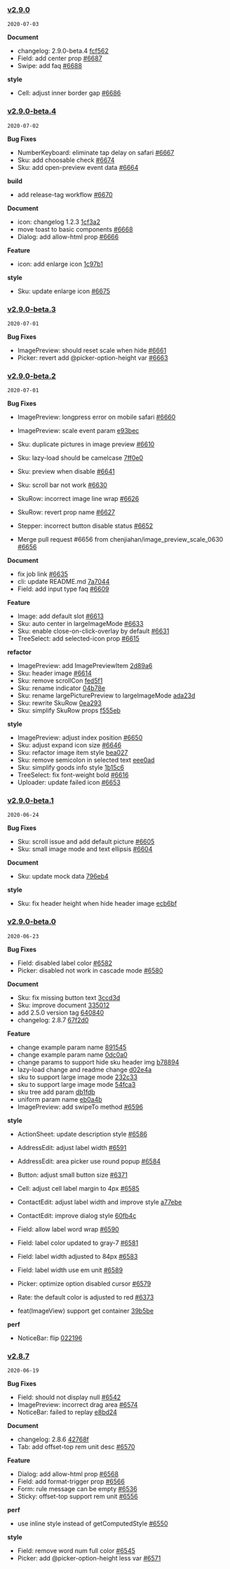 ### [v2.9.0](https://github.com/youzan/vant/compare/v2.9.0-beta.4...v2.9.0)

`2020-07-03`

**Document**

- changelog: 2.9.0-beta.4 [fcf562](https://github.com/youzan/vant/commit/fcf5623c44fd354048c22987b2ad2e108e3d15ad)
- Field: add center prop [#6687](https://github.com/youzan/vant/issues/6687)
- Swipe: add faq [#6688](https://github.com/youzan/vant/issues/6688)

**style**

- Cell: adjust inner border gap [#6686](https://github.com/youzan/vant/issues/6686)
### [v2.9.0-beta.4](https://github.com/youzan/vant/compare/v2.9.0-beta.3...v2.9.0-beta.4)

`2020-07-02`

**Bug Fixes**

- NumberKeyboard: eliminate tap delay on safari [#6667](https://github.com/youzan/vant/issues/6667)
- Sku: add choosable check [#6674](https://github.com/youzan/vant/issues/6674)
- Sku: add open-preview event data [#6664](https://github.com/youzan/vant/issues/6664)

**build**

- add release-tag workflow [#6670](https://github.com/youzan/vant/issues/6670)

**Document**

- icon: changelog 1.2.3 [1cf3a2](https://github.com/youzan/vant/commit/1cf3a297b24dafb302759af105410a8410096e5a)
- move toast to basic components [#6668](https://github.com/youzan/vant/issues/6668)
- Dialog: add allow-html prop [#6666](https://github.com/youzan/vant/issues/6666)

**Feature**

- icon: add enlarge icon [1c97b1](https://github.com/youzan/vant/commit/1c97b1837f3f16f339773133b5e78b8a200c57f5)

**style**

- Sku: update enlarge icon [#6675](https://github.com/youzan/vant/issues/6675)
### [v2.9.0-beta.3](https://github.com/youzan/vant/compare/v2.9.0-beta.2...v2.9.0-beta.3)

`2020-07-01`

**Bug Fixes**

- ImagePreview: should reset scale when hide [#6661](https://github.com/youzan/vant/issues/6661)
- Picker: revert add @picker-option-height var [#6663](https://github.com/youzan/vant/issues/6663)
### [v2.9.0-beta.2](https://github.com/youzan/vant/compare/v2.9.0-beta.1...v2.9.0-beta.2)

`2020-07-01`

**Bug Fixes**

- ImagePreview: longpress error on mobile safari [#6660](https://github.com/youzan/vant/issues/6660)
- ImagePreview: scale event param [e93bec](https://github.com/youzan/vant/commit/e93bec677e6540b319640f59d190083dffe96cd6)
- Sku: duplicate pictures in image preview [#6610](https://github.com/youzan/vant/issues/6610)
- Sku: lazy-load should be camelcase [7ff0e0](https://github.com/youzan/vant/commit/7ff0e045b1aa8e518d42aa25e629764aeddddc5e)
- Sku: preview when disable [#6641](https://github.com/youzan/vant/issues/6641)
- Sku: scroll bar not work [#6630](https://github.com/youzan/vant/issues/6630)
- SkuRow: incorrect image line wrap [#6626](https://github.com/youzan/vant/issues/6626)
- SkuRow: revert prop name [#6627](https://github.com/youzan/vant/issues/6627)
- Stepper: incorrect button disable status [#6652](https://github.com/youzan/vant/issues/6652)

- Merge pull request #6656 from chenjiahan/image_preview_scale_0630 [#6656](https://github.com/youzan/vant/issues/6656)

**Document**

- fix job link [#6635](https://github.com/youzan/vant/issues/6635)
- cli: update README.md [7a7044](https://github.com/youzan/vant/commit/7a70440ee1b94fe5f9a218d82392d2171e180833)
- Field: add input type faq [#6609](https://github.com/youzan/vant/issues/6609)

**Feature**

- Image: add default slot [#6613](https://github.com/youzan/vant/issues/6613)
- Sku: auto center in largeImageMode [#6633](https://github.com/youzan/vant/issues/6633)
- Sku: enable close-on-click-overlay by default [#6631](https://github.com/youzan/vant/issues/6631)
- TreeSelect: add selected-icon prop [#6615](https://github.com/youzan/vant/issues/6615)

**refactor**

- ImagePreview: add ImagePreviewItem [2d89a6](https://github.com/youzan/vant/commit/2d89a6ed9a09f8b7cb09405e1427c1b930b2e316)
- Sku: header image [#6614](https://github.com/youzan/vant/issues/6614)
- Sku: remove scrollCon [fed5f1](https://github.com/youzan/vant/commit/fed5f1b44f041eaa013dbf1dc8813a2d5d826890)
- Sku: rename indicator [04b78e](https://github.com/youzan/vant/commit/04b78e6c495d55727d3e20e3ac179b178eda2121)
- Sku: rename largePicturePreview to largeImageMode [ada23d](https://github.com/youzan/vant/commit/ada23d9ebec7d849ac94c3a3002e4ca8fb71c0c3)
- Sku: rewrite SkuRow [0ea293](https://github.com/youzan/vant/commit/0ea2938d72270f353b3a06dcf43ac8aa906fdfc1)
- Sku: simplify SkuRow props [f555eb](https://github.com/youzan/vant/commit/f555ebb030b0ffc64fdd2b0c4b8c06c3fd342a96)

**style**

- ImagePreview: adjust index position [#6650](https://github.com/youzan/vant/issues/6650)
- Sku: adjust expand icon size [#6646](https://github.com/youzan/vant/issues/6646)
- Sku: refactor image item style [bea027](https://github.com/youzan/vant/commit/bea027c8c7ad8ffc7dc868304b10b1abecc00737)
- Sku: remove semicolon in selected text [eee0ad](https://github.com/youzan/vant/commit/eee0ade7eaa0b34e3b568fbfc2ab773565283328)
- Sku: simplify goods info style [1b15c6](https://github.com/youzan/vant/commit/1b15c6066e7d2b4c8d76b323a24ecb94d0a9bd47)
- TreeSelect: fix font-weight bold [#6616](https://github.com/youzan/vant/issues/6616)
- Uploader: update failed icon [#6653](https://github.com/youzan/vant/issues/6653)
### [v2.9.0-beta.1](https://github.com/youzan/vant/compare/v2.9.0-beta.0...v2.9.0-beta.1)

`2020-06-24`

**Bug Fixes**

- Sku: scroll issue and add default picture [#6605](https://github.com/youzan/vant/issues/6605)
- Sku: small image mode and text ellipsis [#6604](https://github.com/youzan/vant/issues/6604)

**Document**

- Sku: update mock data [796eb4](https://github.com/youzan/vant/commit/796eb46bacc286354e3fb80f20938ee6f8390cd8)

**style**

- Sku: fix header height when hide header image [ecb6bf](https://github.com/youzan/vant/commit/ecb6bfccb5af907bdd782aa792b6e9714f7c3331)
### [v2.9.0-beta.0](https://github.com/youzan/vant/compare/v2.8.7...v2.9.0-beta.0)

`2020-06-23`

**Bug Fixes**

- Field: disabled label color [#6582](https://github.com/youzan/vant/issues/6582)
- Picker: disabled not work in cascade mode [#6580](https://github.com/youzan/vant/issues/6580)

**Document**

- Sku: fix missing button text [3ccd3d](https://github.com/youzan/vant/commit/3ccd3d9fef9e7b013256095318751525e7ba3ae3)
- Sku: improve document [335012](https://github.com/youzan/vant/commit/3350120cba6b0d03bbdd07b4b4fcb96a5ba84a87)
- add 2.5.0 version tag [640840](https://github.com/youzan/vant/commit/64084006d49f1afa8835cb7230bf561b852a85ef)
- changelog: 2.8.7 [67f2d0](https://github.com/youzan/vant/commit/67f2d080ca10f430a8017370cc91234d8a8fa248)

**Feature**

- change example param name [891545](https://github.com/youzan/vant/commit/89154558822a89e9e4580ce54075a5f12e534397)
- change example param name [0dc0a0](https://github.com/youzan/vant/commit/0dc0a0159fcac0c66670d2d9b427ce251e548c50)
- change params to support hide sku header img [b78894](https://github.com/youzan/vant/commit/b7889443076672a6ad48873020b497a89caca7d1)
- lazy-load change and readme change [d02e4a](https://github.com/youzan/vant/commit/d02e4ae9569cbe6d96494035c6cd5f7167486a48)
- sku to support large image mode [232c33](https://github.com/youzan/vant/commit/232c3387ccfa4c315551c95892cb9ac6079e0b54)
- sku to support large image mode [54fca3](https://github.com/youzan/vant/commit/54fca31cc31e3306297345a83ead90adcd72653a)
- sku tree add param [db1fdb](https://github.com/youzan/vant/commit/db1fdb306dfd1b15b0d5b6aeb645cc7c851667fc)
- uniform param name [eb0a4b](https://github.com/youzan/vant/commit/eb0a4bb8f92832b3650c32f5c65bb480127af7a0)
- ImagePreview: add swipeTo method [#6596](https://github.com/youzan/vant/issues/6596)

**style**

- ActionSheet: update description style [#6586](https://github.com/youzan/vant/issues/6586)
- AddressEdit: adjust label width [#6591](https://github.com/youzan/vant/issues/6591)
- AddressEdit: area picker use round popup [#6584](https://github.com/youzan/vant/issues/6584)
- Button: adjust small button size [#6371](https://github.com/youzan/vant/issues/6371)
- Cell: adjust cell label margin to 4px [#6585](https://github.com/youzan/vant/issues/6585)
- ContactEdit: adjust label width and improve style [a77ebe](https://github.com/youzan/vant/commit/a77ebe11d722a3f242ef8e4125bb94629a56b81f)
- ContactEdit: improve dialog style [60fb4c](https://github.com/youzan/vant/commit/60fb4cc7bccecaa17e2102e2154a13f90c2dabb3)
- Field: allow label word wrap [#6590](https://github.com/youzan/vant/issues/6590)
- Field: label color updated to gray-7 [#6581](https://github.com/youzan/vant/issues/6581)
- Field: label width adjusted to 84px [#6583](https://github.com/youzan/vant/issues/6583)
- Field: label width use em unit [#6589](https://github.com/youzan/vant/issues/6589)
- Picker: optimize option disabled cursor [#6579](https://github.com/youzan/vant/issues/6579)
- Rate: the default color is adjusted to red [#6373](https://github.com/youzan/vant/issues/6373)

- feat(ImageView) support get container [39b5be](https://github.com/youzan/vant/commit/39b5beeac0d4a7e74866cb92eb9e4644872cf41a)

**perf**

- NoticeBar: flip [022196](https://github.com/youzan/vant/commit/02219625fb94384865b79cf27ecea5ae0c4f3bb0)
### [v2.8.7](https://github.com/youzan/vant/compare/v2.8.6...v2.8.7)

`2020-06-19`

**Bug Fixes**

- Field: should not display null [#6542](https://github.com/youzan/vant/issues/6542)
- ImagePreview: incorrect drag area [#6574](https://github.com/youzan/vant/issues/6574)
- NoticeBar: failed to replay [e8bd24](https://github.com/youzan/vant/commit/e8bd24265d6e36ed61ea353108d57d75602d2f08)

**Document**

- changelog: 2.8.6 [42768f](https://github.com/youzan/vant/commit/42768fe577ea4ba8dd561fa766c3d72828cccef3)
- Tab: add offset-top rem unit desc [#6570](https://github.com/youzan/vant/issues/6570)

**Feature**

- Dialog: add allow-html prop [#6568](https://github.com/youzan/vant/issues/6568)
- Field: add format-trigger prop [#6566](https://github.com/youzan/vant/issues/6566)
- Form: rule message can be empty [#6536](https://github.com/youzan/vant/issues/6536)
- Sticky: offset-top support rem unit [#6556](https://github.com/youzan/vant/issues/6556)

**perf**

- use inline style instead of getComputedStyle [#6550](https://github.com/youzan/vant/issues/6550)

**style**

- Field: remove word num full color [#6545](https://github.com/youzan/vant/issues/6545)
- Picker: add @picker-option-height less var [#6571](https://github.com/youzan/vant/issues/6571)
